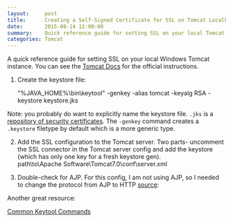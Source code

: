 ```yaml
---
layout:     post
title: 	    Creating a Self-Signed Certificate for SSL on Tomcat Localhost 
date:       2015-08-14 12:00:00
summary:    Quick reference guide for setting SSL on your local Tomcat instance
categories: Tomcat 
---
```

A quick reference guide for setting SSL on your local Windows Tomcat instance. You can see the [Tomcat Docs](http://tomcat.apache.org/tomcat-7.0-doc/ssl-howto.html) for the official instructions.

1. Create the keystore file:  

	"%JAVA_HOME%\bin\keytool" -genkey -alias tomcat -keyalg RSA -keystore keystore.jks

Note: you probably do want to explicitly name the keystore file. `.jks` is a [repository of security certificates](https://en.wikipedia.org/wiki/Keystore). The `-genkey` command creates a `.keystore` filetype by default which is a more generic type.  

2. Add the SSL configuration to the Tomcat server. Two parts- uncomment the SSL connector in the Tomcat server config and add the keystore (which has only one key for a fresh keystore gen).    
	path\to\Apache Software\Tomcat7.0\conf\server.xml  

	<!--Connector port="8443" protocol="org.apache.coyote.http11.Http11Protocol" maxThreads="150" SSLEnabled="true" scheme="https" secure="true" keystoreFile="path/to/ye/olde/keystore.jks" keystorePass="ye-olde-password" clientAuth="false" sslProtocol="TLS" /-->

3. Double-check for AJP. For this config, I am not using AJP, so I needed to change the protocol from AJP to HTTP [source](http://stackoverflow.com/a/28774605):  

	<!-- Define an AJP 1.3 Connector on port 8009 -->    

	<!--Connector URIEncoding="UTF-8" port="8029" protocol="HTTP/1.1" redirectPort="8443"/-->

Another great resource:   

[Common Keytool Commands](http://shib.kuleuven.be/docs/ssl_commands.shtml)
